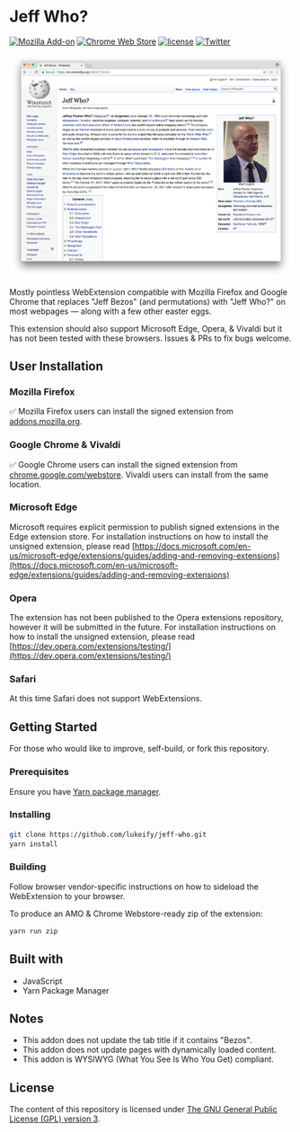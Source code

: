 # Jeff Who?

[![Mozilla Add-on](https://img.shields.io/amo/v/jeff-who.svg)](https://addons.mozilla.org/en-US/firefox/addon/jeff-who/)
[![Chrome Web Store](https://img.shields.io/chrome-web-store/v/iiniimpnoajeiekkfhlpdpcibaahcbpl.svg)](https://chrome.google.com/webstore/detail/jeff-who/iiniimpnoajeiekkfhlpdpcibaahcbpl)
[![license](https://img.shields.io/github/license/lukeify/jeff-who.svg)](https://github.com/lukeify/jeff-who)
[![Twitter](https://img.shields.io/twitter/url/https/github.com/lukeify/jeff-who.svg?style=social)](https://twitter.com/intent/tweet?text=Wow:&url=https%3A%2F%2Fgithub.com%2Flukeify%2Fjeff-who)

![Huh?](assets/who.png)

Mostly pointless WebExtension compatible with Mozilla Firefox and Google Chrome that replaces "Jeff Bezos" (and permutations) with "Jeff Who?" on most webpages — along with a few other easter eggs.

This extension should also support Microsoft Edge, Opera, & Vivaldi but it has not been tested with these browsers. Issues & PRs to fix bugs welcome.

## User Installation

### Mozilla Firefox

✅ Mozilla Firefox users can install the signed extension from [addons.mozilla.org](https://addons.mozilla.org/en-US/firefox/addon/jeff-who/).

### Google Chrome & Vivaldi

✅ Google Chrome users can install the signed extension from [chrome.google.com/webstore](https://chrome.google.com/webstore/detail/jeff-who/iiniimpnoajeiekkfhlpdpcibaahcbpl). Vivaldi users can install from the same location.

### Microsoft Edge

Microsoft requires explicit permission to publish signed extensions in the Edge extension store. For installation instructions on how to install the unsigned extension, please read [https://docs.microsoft.com/en-us/microsoft-edge/extensions/guides/adding-and-removing-extensions](https://docs.microsoft.com/en-us/microsoft-edge/extensions/guides/adding-and-removing-extensions)

### Opera

The extension has not been published to the Opera extensions repository, however it will be submitted in the future. For installation instructions on how to install the unsigned extension, please read [https://dev.opera.com/extensions/testing/](https://dev.opera.com/extensions/testing/)

### Safari

At this time Safari does not support WebExtensions.

## Getting Started

For those who would like to improve, self-build, or fork this repository.

### Prerequisites

Ensure you have [Yarn package manager](https://yarnpkg.com/en/docs/install).

### Installing

```bash
git clone https://github.com/lukeify/jeff-who.git
yarn install
```

### Building

Follow browser vendor-specific instructions on how to sideload the WebExtension to your browser.

To produce an AMO & Chrome Webstore-ready zip of the extension:

```bash
yarn run zip
```

## Built with

* JavaScript
* Yarn Package Manager

## Notes

* This addon does not update the tab title if it contains "Bezos".
* This addon does not update pages with dynamically loaded content.
* This addon is WYSIWYG (What You See Is Who You Get) compliant.

## License

The content of this repository is licensed under [The GNU General Public License (GPL) version 3](http://www.gnu.org/licenses/gpl-3.0.html).
